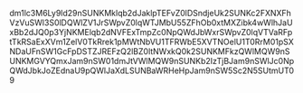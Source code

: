 dm1lc3M6Ly9ld29nSUNKMklqb2dJaklpTEFvZ0lDSndjeUk2SUNKc2FXNXFhVzVuSWl3S0lDQWlZV1JrSWpvZ0lqWTJMbU55ZFhOb0xtMXZibk4wWlhJaUxBb2dJQ0p3YjNKMElqb2dNVFExTmpZc0NpQWdJbWxrSWpvZ0lqVTVaRFptTkRSaExXVm1ZelV0TkRrek1pMWtNbVU1TFRWbE5XVTNOelU1T0RrM01pSXNDaUFnSW1GcFpDSTZJREFzQ2lBZ0ltNWxkQ0k2SUNKMFkzQWlMQW9nSUNKMGVYQmxJam9nSW01dmJtVWlMQW9nSUNKb2IzTjBJam9nSWlJc0NpQWdJbkJoZEdnaU9pQWlJaXdLSUNBaWRHeHpJam9nSW5Sc2N5SUtmUT09
